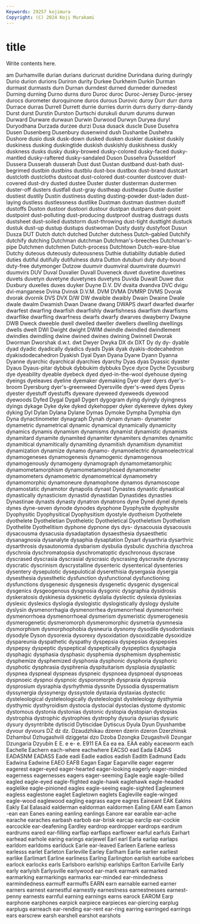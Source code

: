 ```yaml
---
Keywords: 29257 kojimura
Copyright: (C) 2024 Koji Murakami
---
```


# title

Write contents here.



am Durhamville durian durians duricrust duridine
Durindana during duringly Durio durion durions Duriron durity Durkee Durkheim
Durkin Durman durmast durmasts durn Durnan durndest durned durneder durnedest
Durning durning Durno durns duro Duroc duroc Duroc-Jersey Duroc-jersey durocs
durometer duroquinone duros durous Durovic duroy Durr durr durra Durrace
durras Durrell Durrett durrie durries durrin durrs durry durry-dandy Durst
durst Durstin Durston Durtschi durukuli durum durums durwan Durward Durware
durwaun Durwin Durwood Durwyn Duryea duryl Duryodhana Durzada durzee durzi
Dusa dusack duscle Duse Dusehra Dusen Dusenberg Dusenbury dusenwind dush
Dushanbe Dushehra Dushore dusio dusk dusk-down dusked dusken duskier duskiest
duskily duskiness dusking duskingtide duskish duskishly duskishness duskly duskness dusks
dusky dusky-browed dusky-colored dusky-faced dusky-mantled dusky-raftered dusky-sandaled Duson Dussehra Dusseldorf
Dussera Dusserah dusserah Dust dust Dustan dustband dust-bath dust-begrimed dustbin
dustbins dustblu dust-box dustbox dust-brand dustcart dustcloth dustcloths dustcoat dust-colored
dust-counter dustcover dust-covered dust-dry dusted dustee Duster duster dusterman dustermen
duster-off dusters dustfall dust-gray dustheap dustheaps Dustie dustier dustiest dustily
Dustin dustiness dusting dusting-powder dust-laden dust-laying dustless dustlessness dustlike Dustman
dustman dustmen dustoff dustoffs Duston dustoor dustoori dustour dustpan dustpans
dust-point dustpoint dust-polluting dust-producing dustproof dustrag dustrags dusts dustsheet dust-soiled
duststorm dust-throwing dust-tight dusttight dustuck dustuk dust-up dustup dustups dustwoman
Dusty dusty dustyfoot Dusun Dusza DUT Dutch dutch dutched Dutcher
dutchess Dutch-gabled Dutchify dutchify dutching Dutchman dutchman Dutchman's-breeches Dutchman's-pipe Dutchmen
dutchmen Dutch-process Dutchtown Dutch-ware-blue Dutchy duteous duteously duteousness Duthie dutiability
dutiable dutied duties dutiful dutifully dutifulness dutra Dutton dutuburi duty
duty-bound duty-free dutymonger Dutzow duumvir duumviral duumvirate duumviri duumvirs DUV
Duval Duvalier Duvall Duveneck duvet duvetine duvetines duvets duvetyn duvetyne
duvetynes duvetyns Duvida Duwalt Duwe dux Duxbury duxelles duxes duyker
Duyne D.V. DV dvaita dvandva DVC dvigu dvi-manganese Dvina Dvinsk
D.V.M. DVM DVMA DVMRP DVMS Dvorak dvorak dvornik DVS DVX
D/W DW dwaible dwaibly Dwain Dwaine Dwale dwale dwalm Dwamish
Dwan Dwane dwang DWAPS dwarf dwarfed dwarfer dwarfest dwarfing dwarfish
dwarfishly dwarfishness dwarfism dwarfisms dwarflike dwarfling dwarfness dwarfs dwarfy dwarves
dwayberry Dwayne DWB Dweck dweeble dwell dwelled dweller dwellers dwelling
dwellings dwells dwelt DWI Dwight dwight DWIM dwindle dwindled dwindlement
dwindles dwindling dwine dwined dwines dwining Dwinnell Dworak Dworman Dworshak
d.w.t. dwt Dwyer Dwyka DX dx DXT Dy dy dy-
dyable dyad dyadic dyadically dyadics dyads Dyak dyak dyakis-dodecahedron dyakisdodecahedron
Dyakish Dyal Dyan Dyana Dyane Dyann Dyanna Dyanne dyarchic dyarchical
dyarchies dyarchy Dyas dyas Dyassic dyaster Dyaus Dyaus-pitar dybbuk dybbukim
dybbuks Dyce dyce Dyche Dycusburg dye dyeability dyeable dyebeck dyed
dyed-in-the-wool dyehouse dyeing dyeings dyeleaves dyeline dyemaker dyemaking Dyer dyer
dyers dyer's-broom Dyersburg dyer's-greenweed Dyersville dyer's-weed dyes Dyess dyester dyestuff
dyestuffs dyeware dyeweed dyeweeds dyewood dyewoods Dyfed Dygal Dygall Dygert
dygogram dying dyingly dyingness dyings dykage Dyke dyke dyked dykehopper
dyker dykereeve dykes dykey dyking Dyl Dylan Dylana Dylane Dymas
Dymoke Dympha Dymphia dyn Dyna dynactinometer dynagraph Dynah dynam dynam-
dynameter dynametric dynametrical dynamic dynamical dynamically dynamicity dynamics dynamis dynamism
dynamisms dynamist dynamistic dynamists dynamitard dynamite dynamited dynamiter dynamiters dynamites
dynamitic dynamitical dynamitically dynamiting dynamitish dynamitism dynamitist dynamization dynamize dynamo
dynamo- dynamoelectric dynamoelectrical dynamogeneses dynamogenesis dynamogenic dynamogenous dynamogenously dynamogeny dynamograph
dynamometamorphic dynamometamorphism dynamometamorphosed dynamometer dynamometers dynamometric dynamometrical dynamometry dynamomorphic dynamoneure
dynamophone dynamos dynamoscope dynamostatic dynamotor dynapolis dynast Dynastes dynastic dynastical
dynastically dynasticism dynastid dynastidan Dynastides dynasties Dynastinae dynasts dynasty dynatron
dynatrons dyne Dynel dynel dynels dynes dyne-seven dynode dynodes dyophone
Dyophysite dyophysite Dyophysitic Dyophysitical Dyophysitism dyostyle dyotheism Dyothelete dyothelete Dyotheletian
Dyotheletic Dyotheletical Dyotheletism Dyothelism Dyothelite Dyothelitism dyphone dypnone dys dys-
dysacousia dysacousis dysacousma dysacusia dysadaptation dysaesthesia dysaesthetic dysanagnosia dysanalyte dysaphia
dysaptation Dysart dysarthria dysarthric dysarthrosis dysautonomia dysbarism dysbulia dysbulic dyschiria
dyschroa dyschroia dyschromatopsia dyschromatoptic dyschronous dyscrase dyscrased dyscrasia dyscrasial dyscrasic
dyscrasing dyscrasite dyscrasy dyscratic dyscrinism dyscrystalline dysenteric dysenterical dysenteries dysentery
dysepulotic dysepulotical dyserethisia dysergasia dysergia dysesthesia dysesthetic dysfunction dysfunctional dysfunctioning
dysfunctions dysgenesic dysgenesis dysgenetic dysgenic dysgenical dysgenics dysgeogenous dysgnosia dysgonic
dysgraphia dysidrosis dyskeratosis dyskinesia dyskinetic dyslalia dyslectic dyslexia dyslexias dyslexic
dyslexics dyslogia dyslogistic dyslogistically dyslogy dysluite dyslysin dysmenorrhagia dysmenorrhea dysmenorrheal
dysmenorrheic dysmenorrhoea dysmenorrhoeal dysmerism dysmeristic dysmerogenesis dysmerogenetic dysmeromorph dysmeromorphic dysmetria
dysmnesia dysmorphism dysmorphophobia dysneuria dysnomy dysodile dysodontiasis dysodyle Dyson dysorexia
dysorexy dysoxidation dysoxidizable dysoxidize dyspareunia dyspathetic dyspathy dyspepsia dyspepsias dyspepsies
dyspepsy dyspeptic dyspeptical dyspeptically dyspeptics dysphagia dysphagic dysphasia dysphasic dysphemia
dysphemism dysphemistic dysphemize dysphemized dysphonia dysphonic dysphoria dysphoric dysphotic dysphrasia
dysphrenia dyspituitarism dysplasia dysplastic dyspnea dyspneal dyspneas dyspneic dyspnoea dyspnoeal
dyspnoeas dyspnoeic dyspnoi dyspnoic dysporomorph dyspraxia dysprosia dysprosium dysraphia dysrhythmia
dyssnite Dyssodia dysspermatism dyssynergia dyssynergy dyssystole dystaxia dystaxias dystectic dysteleological
dysteleologically dysteleologist dysteleology dysthymia dysthymic dysthyroidism dystocia dystocial dystocias dystome
dystomic dystomous dystonia dystonias dystonic dystopia dystopian dystopias dystrophia dystrophic
dystrophies dystrophy dysuria dysurias dysuric dysury dysyntribite dytiscid Dytiscidae Dytiscus
Dyula Dyun Dyushambe dyvour dyvours DZ dz dz. Dzaudzhikau dzeren
dzerin dzeron Dzerzhinsk Dzhambul Dzhugashvili dziggetai dzo Dzoba Dzongka Dzugashvili
Dzungar Dzungaria Dzyubin E E. e e- e. E911 EA
Ea ea ea. EAA eably eaceworm each Eachelle Eachern each-where
eachwhere EACSO ead Eada EADAS EADASNM EADASS Eade eadi Eadie
eadios eadish Eadith Eadmund Eads Eadwina Eadwine EAEO EAFB Eagan
Eagar Eagarville eager eagerer eagerest eager-eyed eager-hearted eager-looking eagerly eager-minded
eagerness eagernesses eagers eager-seeming Eagle eagle eagle-billed eagled eagle-eyed eagle-flighted
eagle-hawk eaglehawk eagle-headed eaglelike eagle-pinioned eagles eagle-seeing eagle-sighted Eaglesmere eagless
eaglestone eaglet Eagletown eaglets Eagleville eagle-winged eagle-wood eaglewood eagling eagrass
eagre eagres Eaineant EAK Eakins Eakly Eal Ealasaid ealderman ealdorman
ealdormen Ealing EAM eam Eamon -ean ean Eanes eaning eanling
eanlings Eanore ear earable ear-ache earache earaches earbash earbob ear-brisk
earcap earclip ear-cockie earcockle ear-deafening Eardley eardrop eardropper eardrops eardrum
eardrums eared ear-filling earflap earflaps earflower earful earfuls Earhart earhead
earhole earing earings earjewel Earl earl Earla earlap earlaps earldom
earldoms earlduck Earle ear-leaved Earleen Earlene earless earlesss earlet Earleton
Earleville Earley Earlham Earlie earlier earliest earlike Earlimart Earline earliness
Earling Earlington earlish earlobe earlobes earlock earlocks earls Earlsboro earlship
earlships Earlton Earlville Early early earlyish Earlysville earlywood ear-mark earmark
earmarked earmarking earmarkings earmarks ear-minded ear-mindedness earmindedness earmuff earmuffs EARN
earn earnable earned earner earners earnest earnestful earnestly earnestness earnestnesses
earnest-penny earnests earnful earning earnings earns earock EAROM Earp earphone
earphones earpick earpiece earpieces ear-piercing earplug earplugs earreach ear-rending ear-rent
ear-ring earring earringed earrings ears earscrew earsh earshell earshot earshots
